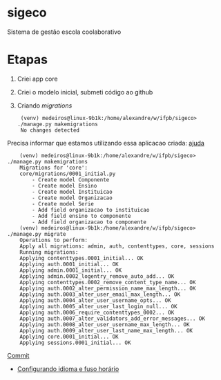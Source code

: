# sigeco
Sistema de gestão escola coolaborativo

# Etapas

1. Criei app core
2. Criei o modelo inicial, submeti código ao github
3. Criando *migrations*

        (venv) medeiros@linux-9b1k:/home/alexandre/w/ifpb/sigeco> ./manage.py makemigrations
        No changes detected

Precisa informar que estamos utilizando essa aplicacao criada: [ajuda](https://docs.djangoproject.com/pt-br/2.0/topics/db/models/#using-models)

        (venv) medeiros@linux-9b1k:/home/alexandre/w/ifpb/sigeco> ./manage.py makemigrations
        Migrations for 'core':
        core/migrations/0001_initial.py
            - Create model Componente
            - Create model Ensino
            - Create model Instituicao
            - Create model Organizacao
            - Create model Serie
            - Add field organizacao to instituicao
            - Add field ensino to componente
            - Add field organizacao to componente
        (venv) medeiros@linux-9b1k:/home/alexandre/w/ifpb/sigeco> ./manage.py migrate
        Operations to perform:
        Apply all migrations: admin, auth, contenttypes, core, sessions
        Running migrations:
        Applying contenttypes.0001_initial... OK
        Applying auth.0001_initial... OK
        Applying admin.0001_initial... OK
        Applying admin.0002_logentry_remove_auto_add... OK
        Applying contenttypes.0002_remove_content_type_name... OK
        Applying auth.0002_alter_permission_name_max_length... OK
        Applying auth.0003_alter_user_email_max_length... OK
        Applying auth.0004_alter_user_username_opts... OK
        Applying auth.0005_alter_user_last_login_null... OK
        Applying auth.0006_require_contenttypes_0002... OK
        Applying auth.0007_alter_validators_add_error_messages... OK
        Applying auth.0008_alter_user_username_max_length... OK
        Applying auth.0009_alter_user_last_name_max_length... OK
        Applying core.0001_initial... OK
        Applying sessions.0001_initial... OK

[Commit](https://github.com/edusantana/sigeco/commit/9595504a99a9ac6e2a6324bad067f3f1308bb7b1)

- [Configurando idioma e fuso horário](https://github.com/edusantana/sigeco/commit/eae72a59ef9ecd323e6d99147f5ec618505f08c6)